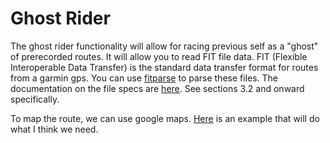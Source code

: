 # Ghost Rider
The ghost rider functionality will allow for racing previous self
as a "ghost" of prerecorded routes. It will allow you to read FIT file data. FIT (Flexible Interoperable Data Transfer) is the standard data transfer format for routes from a garmin gps. You can use [fitparse](https://github.com/dtcooper/python-fitparse) to parse these files. The documentation on the file specs are [here](https://github.com/dgaff/fitsdk/blob/master/D00001275%20Flexible%20%26%20Interoperable%20Data%20Transfer%20(FIT)%20Protocol%20Rev%201.7.pdf). See sections 3.2 and onward specifically.

To map the route, we can use google maps. [Here](https://developers.google.com/maps/documentation/javascript/examples/polygon-simple) is an example that will do what I think we need.